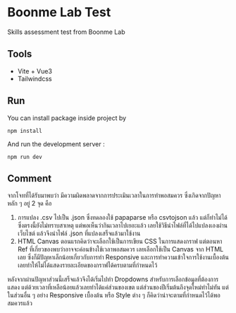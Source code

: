 # Boonme Lab Test

Skills assessment test from Boonme Lab

## Tools

-  Vite + Vue3
-  Tailwindcss

## Run

You can install package inside project by

    npm install

And run the development server :

    npm run dev

## Comment

จากโจทที่ได้รับมาพบว่า มีความผิดพลาดจากการประเมินเวลาในการทำพอสมควร ซึ่งเกิดจากปัญหาหลัก ๆ อยู่ 2 จุด คือ

1. การแปลง .csv ไปเป็น .json ซึ่งทดลองใช้ papaparse หรือ csvtojson แล้ว แต่ก็ทำไม่ได้ ซึ่งตรงนี้ยังไม่ทราบสาเหตุ แต่พอเห็นว่ากินเวลาไปเยอะแล้ว เลยใช้วิธีนำไฟล์ที่ได้ไปแปลงเองผ่านเว็บไซต์ แล้วจึงนำไฟล์ .json ที่แปลงเสร็จแล้วมาใช้งาน
2. HTML Canvas ตอนแรกคิดว่าจะเลือกใช้เป็นการเขียน CSS ในการแสดงกราฟ แต่ตอนหา Ref ที่เกี่ยวของพบว่าอาจจะค่อนข้างใช้เวลาพอสมควร เลยเลือกใช้เป็น Canvas จาก HTML เลย ซึ่งก็มีปัญหาเล็กน้อยเกี่ยวกับการทำ Responsive และการทำความเข้าใจการใช้งานเบื้องต้น เลยทำให้ไม่ได้แสดงรายละเอียดของกราฟได้ครบตามที่กำหนดไว้

หลังจากผ่านปัญหาส่วนนี้เสร็จแล้วจึงได้เริ่มไปทำ Dropdowns สำหรับการเลือกข้อมูลที่ต้องการแสดง แต่ด้วยเวลาที่เหลือน้อยแล้วเลยทำได้แค่ส่วนของเขต แต่ส่วนของปีเริ่มต้นถึงจุดใหม่ทำไม่ทัน แต่ในส่วนอื่น ๆ อย่าง Responsive เบื้องต้น หรือ Style ต่าง ๆ ก็คิดว่าน่าจะตามที่กำหนดไว้ได้พอสมควรแล้ว
